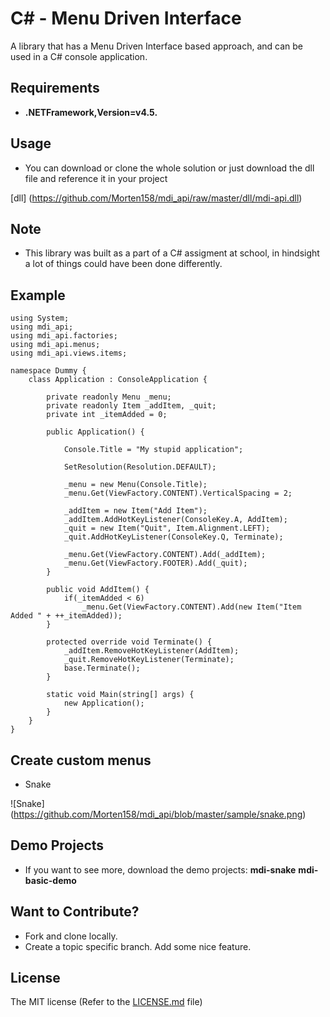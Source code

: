 # C# - Menu Driven Interface
A library that has a Menu Driven Interface based approach, and can be used in a C# console application.

## Requirements

- **.NETFramework,Version=v4.5.**

## Usage

- You can download or clone the whole solution or just download the dll file and reference it in your project

[dll] (https://github.com/Morten158/mdi_api/raw/master/dll/mdi-api.dll)

## Note

- This library was built as a part of a C# assigment at school, in hindsight a lot of things could have been done
differently.

## Example
    using System;
    using mdi_api;
    using mdi_api.factories;
    using mdi_api.menus;
    using mdi_api.views.items;

    namespace Dummy {
        class Application : ConsoleApplication {

            private readonly Menu _menu;
            private readonly Item _addItem, _quit;
            private int _itemAdded = 0;

            public Application() {

                Console.Title = "My stupid application";
            
                SetResolution(Resolution.DEFAULT);

                _menu = new Menu(Console.Title);
                _menu.Get(ViewFactory.CONTENT).VerticalSpacing = 2;

                _addItem = new Item("Add Item");
                _addItem.AddHotKeyListener(ConsoleKey.A, AddItem);
                _quit = new Item("Quit", Item.Alignment.LEFT);
                _quit.AddHotKeyListener(ConsoleKey.Q, Terminate);

                _menu.Get(ViewFactory.CONTENT).Add(_addItem);
                _menu.Get(ViewFactory.FOOTER).Add(_quit);
            }

            public void AddItem() {
                if(_itemAdded < 6)
                    _menu.Get(ViewFactory.CONTENT).Add(new Item("Item Added " + ++_itemAdded));
            }

            protected override void Terminate() {
                _addItem.RemoveHotKeyListener(AddItem);
                _quit.RemoveHotKeyListener(Terminate);
                base.Terminate();
            }

            static void Main(string[] args) {
                new Application();
            }
        }
    }

## Create custom menus

- Snake

![Snake] (https://github.com/Morten158/mdi_api/blob/master/sample/snake.png)

## Demo Projects

- If you want to see more, download the demo projects: **mdi-snake** **mdi-basic-demo**

## Want to Contribute?

- Fork and clone locally.
- Create a topic specific branch. Add some nice feature.

## License

The MIT license (Refer to the [LICENSE.md][license] file)

 [license]: https://github.com/Morten158/mdi_api/blob/master/LICENSE.md
